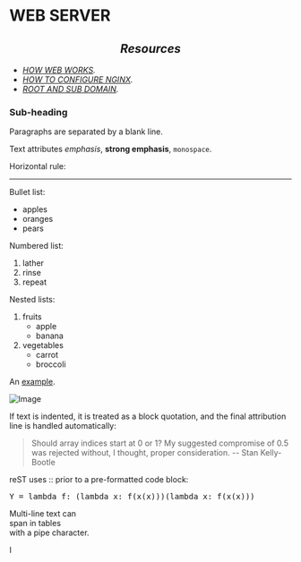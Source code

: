 <h1>WEB SERVER</h1>
<h2><center><i>Resources</i></center></h2>
<p>
<ul>
   <em>
      <li><a href="https://developer.mozilla.org/en-US/docs/Learn/Getting_started_with_the_web/How_the_Web_works">HOW WEB WORKS</a>.</li>
      <li><a href="https://www.digitalocean.com/community/tutorials/how-to-set-up-nginx-server-blocks-virtual-hosts-on-ubuntu-16-04">HOW TO CONFIGURE NGINX</a>.</li>
      <li><a href="https://landingi.com/help/domains-vs-subdomains/">ROOT AND SUB DOMAIN</a>.</li>
    </em>
</ul>
</p>


</p>
<h3>Sub-heading</h3>
<p>Paragraphs are separated by a blank line.</p>
<p>Text attributes <em>emphasis</em>, <strong>strong emphasis</strong>, <code>monospace</code>.</p>
<p>Horizontal rule:</p>
<hr />
<p>Bullet list:</p>
<ul>
  <li>apples</li>
  <li>oranges</li>
  <li>pears</li>
</ul>

<p>Numbered list:</p>

<ol>
  <li>lather</li>
  <li>rinse</li>
  <li>repeat</li>
</ol>

<p>Nested lists:</p>

<ol>
  <li>fruits
    <ul>
      <li>apple</li>
      <li>banana</li>
    </ul>
  </li>
  <li>vegetables
    <ul>
      <li>carrot</li>
      <li>broccoli</li>
    </ul>
  </li>
</ol>
<p>An <a href="http://example.com">example</a>.</p>

<p><img alt="Image"src="Icon-pictures.png" /></p>

<p>If text is indented, it is treated as a block quotation, and the final attribution line is handled automatically:</p>
<blockquote>
Should array indices start at 0 or 1?
My suggested compromise of 0.5 was rejected without, I thought, proper consideration.
-- Stan Kelly-Bootle</blockquote>

<p>reST uses :: prior to a pre-formatted code block:</p>
<pre class="literal-block">
Y = lambda f: (lambda x: f(x(x)))(lambda x: f(x(x)))
</pre>

<p>Multi-line text can<br/>span in tables<br/>with a pipe character.</p>I
